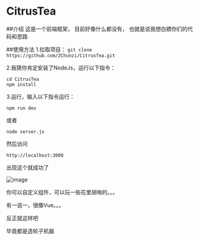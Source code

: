 # CitrusTea

##介绍
这是一个前端框架，
目前好像什么都没有，
也就是说我想白嫖你们的代码和思路

##使用方法
1.拉取项目：
```git clone https://github.com/ZChunzi/CitrusTea.git```

2.我猜你肯定安装了NodeJs，运行以下指令：

```
cd CitrusTea
npm install
```

3.运行，输入以下指令运行：

```npm run dev```

或者

```node server.js```

然后访问

```http://localhost:3000```

出现这个就成功了

![image](https://github.com/ZChunzi/CitrusTea/assets/63871424/f16af6d1-31f4-4c41-9723-85174af01ee2)

你可以自定义组件，可以玩一些花里胡哨的。。。

有一说一，很像Vue。。。

反正就这样吧

毕竟都是造轮子机器


